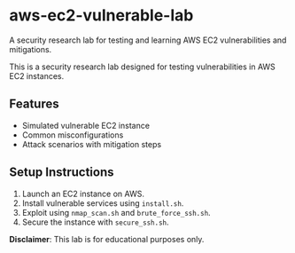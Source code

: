 # aws-ec2-vulnerable-lab
A security research lab for testing and learning AWS EC2 vulnerabilities and mitigations.


This is a security research lab designed for testing vulnerabilities in AWS EC2 instances.

## Features
- Simulated vulnerable EC2 instance
- Common misconfigurations
- Attack scenarios with mitigation steps

## Setup Instructions
1. Launch an EC2 instance on AWS.
2. Install vulnerable services using `install.sh`.
3. Exploit using `nmap_scan.sh` and `brute_force_ssh.sh`.
4. Secure the instance with `secure_ssh.sh`.

**Disclaimer**: This lab is for educational purposes only.
